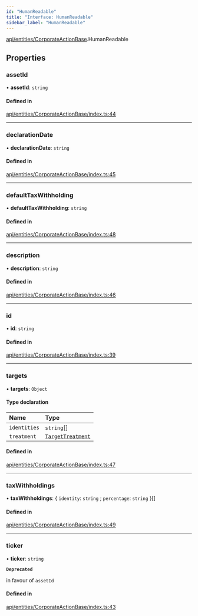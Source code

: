 ```yaml
---
id: "HumanReadable"
title: "Interface: HumanReadable"
sidebar_label: "HumanReadable"
---
```


[api/entities/CorporateActionBase](../../../../../modules/API/Entities/CorporateActionBase/CorporateActionBase.md).HumanReadable

## Properties

### assetId

• **assetId**: `string`

#### Defined in

[api/entities/CorporateActionBase/index.ts:44](https://github.com/PolymeshAssociation/polymesh-sdk/blob/c53723bab/src/api/entities/CorporateActionBase/index.ts#L44)

___

### declarationDate

• **declarationDate**: `string`

#### Defined in

[api/entities/CorporateActionBase/index.ts:45](https://github.com/PolymeshAssociation/polymesh-sdk/blob/c53723bab/src/api/entities/CorporateActionBase/index.ts#L45)

___

### defaultTaxWithholding

• **defaultTaxWithholding**: `string`

#### Defined in

[api/entities/CorporateActionBase/index.ts:48](https://github.com/PolymeshAssociation/polymesh-sdk/blob/c53723bab/src/api/entities/CorporateActionBase/index.ts#L48)

___

### description

• **description**: `string`

#### Defined in

[api/entities/CorporateActionBase/index.ts:46](https://github.com/PolymeshAssociation/polymesh-sdk/blob/c53723bab/src/api/entities/CorporateActionBase/index.ts#L46)

___

### id

• **id**: `string`

#### Defined in

[api/entities/CorporateActionBase/index.ts:39](https://github.com/PolymeshAssociation/polymesh-sdk/blob/c53723bab/src/api/entities/CorporateActionBase/index.ts#L39)

___

### targets

• **targets**: `Object`

#### Type declaration

| Name | Type |
| :------ | :------ |
| `identities` | `string`[] |
| `treatment` | [`TargetTreatment`](../../../../../enums/API/Entities/CorporateActionBase/Types/TargetTreatment/TargetTreatment.md) |

#### Defined in

[api/entities/CorporateActionBase/index.ts:47](https://github.com/PolymeshAssociation/polymesh-sdk/blob/c53723bab/src/api/entities/CorporateActionBase/index.ts#L47)

___

### taxWithholdings

• **taxWithholdings**: \{ `identity`: `string` ; `percentage`: `string`  }[]

#### Defined in

[api/entities/CorporateActionBase/index.ts:49](https://github.com/PolymeshAssociation/polymesh-sdk/blob/c53723bab/src/api/entities/CorporateActionBase/index.ts#L49)

___

### ticker

• **ticker**: `string`

**`Deprecated`**

in favour of `assetId`

#### Defined in

[api/entities/CorporateActionBase/index.ts:43](https://github.com/PolymeshAssociation/polymesh-sdk/blob/c53723bab/src/api/entities/CorporateActionBase/index.ts#L43)
